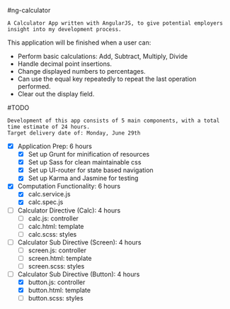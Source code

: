 #ng-calculator
```
A Calculator App written with AngularJS, to give potential employers insight into my development process.
```

This application will be finished when a user can:
  * Perform basic calculations: Add, Subtract, Multiply, Divide
  * Handle decimal point insertions.
  * Change displayed numbers to percentages.
  * Can use the equal key repeatedly to repeat the last operation performed.
  * Clear out the display field.

#TODO
```
Development of this app consists of 5 main components, with a total time estimate of 24 hours.
Target delivery date of: Monday, June 29th
```

- [x] Application Prep: 6 hours
  - [x] Set up Grunt for minification of resources
  - [x] Set up Sass for clean maintainable css
  - [x] Set up UI-router for state based navigation
  - [x] Set up Karma and Jasmine for testing

- [x] Computation Functionality: 6 hours
  - [x] calc.service.js
  - [x] calc.spec.js

- [ ] Calculator Directive (Calc): 4 hours
  - [ ] calc.js: controller
  - [ ] calc.html: template
  - [ ] calc.scss: styles

- [ ] Calculator Sub Directive (Screen): 4 hours
  - [ ] screen.js: controller
  - [ ] screen.html: template
  - [ ] screen.scss: styles

- [ ] Calculator Sub Directive (Button): 4 hours
  - [x] button.js: controller
  - [x] button.html: template
  - [ ] button.scss: styles
